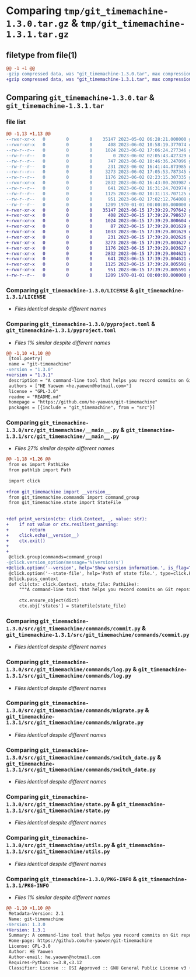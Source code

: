# Comparing `tmp/git_timemachine-1.3.0.tar.gz` & `tmp/git_timemachine-1.3.1.tar.gz`

## filetype from file(1)

```diff
@@ -1 +1 @@
-gzip compressed data, was "git_timemachine-1.3.0.tar", max compression
+gzip compressed data, was "git_timemachine-1.3.1.tar", max compression
```

## Comparing `git_timemachine-1.3.0.tar` & `git_timemachine-1.3.1.tar`

### file list

```diff
@@ -1,13 +1,13 @@
--rwxr-xr-x   0        0        0    35147 2023-05-02 06:28:21.000000 git_timemachine-1.3.0/LICENSE
--rwxr-xr-x   0        0        0      408 2023-06-02 10:58:19.377074 git_timemachine-1.3.0/README.md
--rw-r--r--   0        0        0     1024 2023-06-02 17:06:24.277346 git_timemachine-1.3.0/pyproject.toml
--rw-r--r--   0        0        0        0 2023-06-02 02:05:43.427329 git_timemachine-1.3.0/src/git_timemachine/__init__.py
--rw-r--r--   0        0        0      747 2023-06-02 10:46:36.247096 git_timemachine-1.3.0/src/git_timemachine/__main__.py
--rw-r--r--   0        0        0      231 2023-06-02 16:41:44.873985 git_timemachine-1.3.0/src/git_timemachine/commands/__init__.py
--rw-r--r--   0        0        0     3273 2023-06-02 17:05:53.787345 git_timemachine-1.3.0/src/git_timemachine/commands/commit.py
--rw-r--r--   0        0        0     1176 2023-06-02 02:23:15.307335 git_timemachine-1.3.0/src/git_timemachine/commands/log.py
--rwxr-xr-x   0        0        0     2832 2023-06-02 16:43:00.203987 git_timemachine-1.3.0/src/git_timemachine/commands/migrate.py
--rw-r--r--   0        0        0      641 2023-06-02 16:31:24.703974 git_timemachine-1.3.0/src/git_timemachine/commands/switch_date.py
--rw-r--r--   0        0        0     1125 2023-06-02 10:31:13.707125 git_timemachine-1.3.0/src/git_timemachine/state.py
--rw-r--r--   0        0        0      951 2023-06-02 17:02:12.764008 git_timemachine-1.3.0/src/git_timemachine/utils.py
--rw-r--r--   0        0        0     1209 1970-01-01 00:00:00.000000 git_timemachine-1.3.0/PKG-INFO
+-rwxr-xr-x   0        0        0    35147 2023-06-15 17:39:29.797642 git_timemachine-1.3.1/LICENSE
+-rwxr-xr-x   0        0        0      408 2023-06-15 17:39:29.798637 git_timemachine-1.3.1/README.md
+-rwxr-xr-x   0        0        0     1024 2023-06-15 17:39:29.800604 git_timemachine-1.3.1/pyproject.toml
+-rwxr-xr-x   0        0        0       87 2023-06-15 17:39:29.801629 git_timemachine-1.3.1/src/git_timemachine/__init__.py
+-rwxr-xr-x   0        0        0     1033 2023-06-15 17:39:29.801629 git_timemachine-1.3.1/src/git_timemachine/__main__.py
+-rwxr-xr-x   0        0        0      231 2023-06-15 17:39:29.802626 git_timemachine-1.3.1/src/git_timemachine/commands/__init__.py
+-rwxr-xr-x   0        0        0     3273 2023-06-15 17:39:29.803627 git_timemachine-1.3.1/src/git_timemachine/commands/commit.py
+-rwxr-xr-x   0        0        0     1176 2023-06-15 17:39:29.803627 git_timemachine-1.3.1/src/git_timemachine/commands/log.py
+-rwxr-xr-x   0        0        0     2832 2023-06-15 17:39:29.804621 git_timemachine-1.3.1/src/git_timemachine/commands/migrate.py
+-rwxr-xr-x   0        0        0      641 2023-06-15 17:39:29.804621 git_timemachine-1.3.1/src/git_timemachine/commands/switch_date.py
+-rwxr-xr-x   0        0        0     1125 2023-06-15 17:39:29.805591 git_timemachine-1.3.1/src/git_timemachine/state.py
+-rwxr-xr-x   0        0        0      951 2023-06-15 17:39:29.805591 git_timemachine-1.3.1/src/git_timemachine/utils.py
+-rw-r--r--   0        0        0     1209 1970-01-01 00:00:00.000000 git_timemachine-1.3.1/PKG-INFO
```

### Comparing `git_timemachine-1.3.0/LICENSE` & `git_timemachine-1.3.1/LICENSE`

 * *Files identical despite different names*

### Comparing `git_timemachine-1.3.0/pyproject.toml` & `git_timemachine-1.3.1/pyproject.toml`

 * *Files 1% similar despite different names*

```diff
@@ -1,10 +1,10 @@
 [tool.poetry]
 name = "git-timemachine"
-version = "1.3.0"
+version = "1.3.1"
 description = "A command-line tool that helps you record commits on Git repositories at any time node."
 authors = ["HE Yaowen <he.yaowen@hotmail.com>"]
 license = "GPL-3.0"
 readme = "README.md"
 homepage = "https://github.com/he-yaowen/git-timemachine"
 packages = [{include = "git_timemachine", from = "src"}]
```

### Comparing `git_timemachine-1.3.0/src/git_timemachine/__main__.py` & `git_timemachine-1.3.1/src/git_timemachine/__main__.py`

 * *Files 27% similar despite different names*

```diff
@@ -1,18 +1,26 @@
 from os import PathLike
 from pathlib import Path
 
 import click
 
+from git_timemachine import __version__
 from git_timemachine.commands import command_group
 from git_timemachine.state import StateFile
 
 
+def print_version(ctx: click.Context, _, value: str):
+    if not value or ctx.resilient_parsing:
+        return
+    click.echo(__version__)
+    ctx.exit()
+
+
 @click.group(commands=command_group)
-@click.version_option(message='%(version)s')
+@click.option('--version', help='Show version information.', is_flag=True, callback=print_version, expose_value=False, is_eager=True)
 @click.option('--state-file', help='Path of state file.', type=click.Path(dir_okay=False, exists=False), is_eager=True, default=Path.home().joinpath('.git-timemachine.state'))
 @click.pass_context
 def cli(ctx: click.Context, state_file: PathLike):
     """A command-line tool that helps you record commits on Git repositories at any time node."""
 
     ctx.ensure_object(dict)
     ctx.obj['states'] = StateFile(state_file)
```

### Comparing `git_timemachine-1.3.0/src/git_timemachine/commands/commit.py` & `git_timemachine-1.3.1/src/git_timemachine/commands/commit.py`

 * *Files identical despite different names*

### Comparing `git_timemachine-1.3.0/src/git_timemachine/commands/log.py` & `git_timemachine-1.3.1/src/git_timemachine/commands/log.py`

 * *Files identical despite different names*

### Comparing `git_timemachine-1.3.0/src/git_timemachine/commands/migrate.py` & `git_timemachine-1.3.1/src/git_timemachine/commands/migrate.py`

 * *Files identical despite different names*

### Comparing `git_timemachine-1.3.0/src/git_timemachine/commands/switch_date.py` & `git_timemachine-1.3.1/src/git_timemachine/commands/switch_date.py`

 * *Files identical despite different names*

### Comparing `git_timemachine-1.3.0/src/git_timemachine/state.py` & `git_timemachine-1.3.1/src/git_timemachine/state.py`

 * *Files identical despite different names*

### Comparing `git_timemachine-1.3.0/src/git_timemachine/utils.py` & `git_timemachine-1.3.1/src/git_timemachine/utils.py`

 * *Files identical despite different names*

### Comparing `git_timemachine-1.3.0/PKG-INFO` & `git_timemachine-1.3.1/PKG-INFO`

 * *Files 1% similar despite different names*

```diff
@@ -1,10 +1,10 @@
 Metadata-Version: 2.1
 Name: git-timemachine
-Version: 1.3.0
+Version: 1.3.1
 Summary: A command-line tool that helps you record commits on Git repositories at any time node.
 Home-page: https://github.com/he-yaowen/git-timemachine
 License: GPL-3.0
 Author: HE Yaowen
 Author-email: he.yaowen@hotmail.com
 Requires-Python: >=3.8,<3.12
 Classifier: License :: OSI Approved :: GNU General Public License v3 (GPLv3)
```

